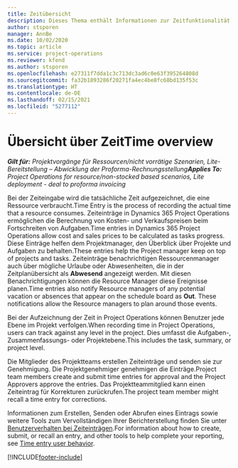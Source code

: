 ```yaml
---
title: Zeitübersicht
description: Dieses Thema enthält Informationen zur Zeitfunktionalität in Dynamics 365 Project Operations.
author: stsporen
manager: AnnBe
ms.date: 10/02/2020
ms.topic: article
ms.service: project-operations
ms.reviewer: kfend
ms.author: stsporen
ms.openlocfilehash: e27311f7dda1c3c713dc3ad6c0e63f395264808d
ms.sourcegitcommit: fa32b1893286f20271fa4ec4be8fc68bd135f53c
ms.translationtype: HT
ms.contentlocale: de-DE
ms.lasthandoff: 02/15/2021
ms.locfileid: "5277112"
---
```

# <a name="time-overview"></a><span data-ttu-id="699a4-103">Übersicht über Zeit</span><span class="sxs-lookup"><span data-stu-id="699a4-103">Time overview</span></span>

<span data-ttu-id="699a4-104">_**Gilt für:** Projektvorgänge für Ressourcen/nicht vorrätige Szenarien, Lite-Bereitstellung – Abwicklung der Proforma-Rechnungsstellung_</span><span class="sxs-lookup"><span data-stu-id="699a4-104">_**Applies To:** Project Operations for resource/non-stocked based scenarios, Lite deployment - deal to proforma invoicing_</span></span>

<span data-ttu-id="699a4-105">Bei der Zeiteingabe wird die tatsächliche Zeit aufgezeichnet, die eine Ressource verbraucht.</span><span class="sxs-lookup"><span data-stu-id="699a4-105">Time Entry is the process of recording the actual time that a resource consumes.</span></span> <span data-ttu-id="699a4-106">Zeiteinträge in Dynamics 365 Project Operations ermöglichen die Berechnung von Kosten- und Verkaufspreisen beim Fortschreiten von Aufgaben.</span><span class="sxs-lookup"><span data-stu-id="699a4-106">Time entries in Dynamics 365 Project Operations allow cost and sales prices to be calculated as tasks progress.</span></span> <span data-ttu-id="699a4-107">Diese Einträge helfen dem Projektmanager, den Überblick über Projekte und Aufgaben zu behalten.</span><span class="sxs-lookup"><span data-stu-id="699a4-107">These entries help the Project manager keep on top of projects and tasks.</span></span> <span data-ttu-id="699a4-108">Zeiteinträge benachrichtigen Ressourcenmanager auch über mögliche Urlaube oder Abwesenheiten, die in der Zeitplanübersicht als **Abwesend** angezeigt werden. Mit diesen Benachrichtigungen können die Resource Manager diese Ereignisse planen.</span><span class="sxs-lookup"><span data-stu-id="699a4-108">Time entries also notify Resource managers of any potential vacation or absences that appear on the schedule board as **Out**. These notifications allow the Resource managers to plan around those events.</span></span>

<span data-ttu-id="699a4-109">Bei der Aufzeichnung der Zeit in Project Operations können Benutzer jede Ebene im Projekt verfolgen.</span><span class="sxs-lookup"><span data-stu-id="699a4-109">When recording time in Project Operations, users can track against any level in the project.</span></span> <span data-ttu-id="699a4-110">Dies umfasst die Aufgaben-, Zusammenfassungs- oder Projektebene.</span><span class="sxs-lookup"><span data-stu-id="699a4-110">This includes the task, summary, or project level.</span></span>

<span data-ttu-id="699a4-111">Die Mitglieder des Projektteams erstellen Zeiteinträge und senden sie zur Genehmigung. Die Projektgenehmiger genehmigen die Einträge.</span><span class="sxs-lookup"><span data-stu-id="699a4-111">Project team members create and submit time entries for approval and the Project Approvers approve the entries.</span></span> <span data-ttu-id="699a4-112">Das Projektteammitglied kann einen Zeiteintrag für Korrekturen zurückrufen.</span><span class="sxs-lookup"><span data-stu-id="699a4-112">The project team member might recall a time entry for corrections.</span></span>

<span data-ttu-id="699a4-113">Informationen zum Erstellen, Senden oder Abrufen eines Eintrags sowie weitere Tools zum Vervollständigen Ihrer Berichterstellung finden Sie unter [Benutzerverhalten bei Zeiteinträgen](ui-behavior-time.md).</span><span class="sxs-lookup"><span data-stu-id="699a4-113">For information about how to create, submit, or recall an entry, and other tools to help complete your reporting, see [Time entry user behavior](ui-behavior-time.md).</span></span>



[!INCLUDE[footer-include](../includes/footer-banner.md)]